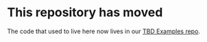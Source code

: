 # This repository has moved

The code that used to live here now lives in our [TBD Examples repo](https://github.com/TBD54566975/tbd-examples/tree/main/javascript/dwa-starter-react-vite).
